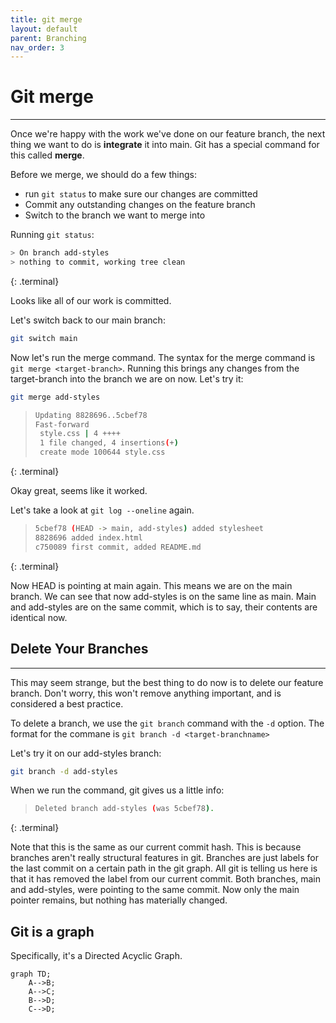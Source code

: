 ```yaml
---
title: git merge
layout: default
parent: Branching
nav_order: 3
---
```

# Git merge
---

Once we're happy with the work we've done on our feature branch, the next thing we want to do is __integrate__ it into main. Git has a special command for this called __merge__.

Before we merge, we should do a few things:
* run ```git status``` to make sure our changes are committed
* Commit any outstanding changes on the feature branch
* Switch to the branch we want to merge into

Running ```git status```:
```bash
> On branch add-styles
> nothing to commit, working tree clean
```
{: .terminal}

Looks like all of our work is committed. 

Let's switch back to our main branch:
```bash
git switch main
```

Now let's run the merge command. The syntax for the merge command is ```git merge <target-branch>```. Running this brings any changes from the target-branch into the branch we are on now. Let's try it:

```bash
git merge add-styles
```

> ```bash
> Updating 8828696..5cbef78
> Fast-forward
>  style.css | 4 ++++
>  1 file changed, 4 insertions(+)
>  create mode 100644 style.css
>  ```
{: .terminal}

Okay great, seems like it worked. 

Let's take a look at ```git log --oneline``` again.

> ```bash
> 5cbef78 (HEAD -> main, add-styles) added stylesheet
> 8828696 added index.html
> c750089 first commit, added README.md
> ```
{: .terminal}

Now HEAD is pointing at main again. This means we are on the main branch. We can see that now add-styles is on the same line as main. Main and add-styles are on the same commit, which is to say, their contents are identical now. 

## Delete Your Branches
---

This may seem strange, but the best thing to do now is to delete our feature branch. Don't worry, this won't remove anything important, and is considered a best practice. 

To delete a branch, we use the ```git branch``` command with the ```-d``` option. The format for the commane is ```git branch -d <target-branchname>```

Let's try it on our add-styles branch:

```bash
git branch -d add-styles
```
When we run the command, git gives us a little info:

> ```bash
> Deleted branch add-styles (was 5cbef78).
> ```
{: .terminal}

Note that this is the same as our current commit hash. This is because branches aren't really structural features in git. Branches are just labels for the last commit on a certain path in the git graph. All git is telling us here is that it has removed the label from our current commit. Both branches, main and add-styles, were pointing to the same commit. Now only the main pointer remains, but nothing has materially changed.

## Git is a graph

Specifically, it's a Directed Acyclic Graph. 

```mermaid
graph TD;
    A-->B;
    A-->C;
    B-->D;
    C-->D;
```